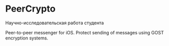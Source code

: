 # PeerCrypto
Научно-исследовательская работа студента

Peer-to-peer messenger for iOS. Protect sending of messages using GOST encryption systems.

